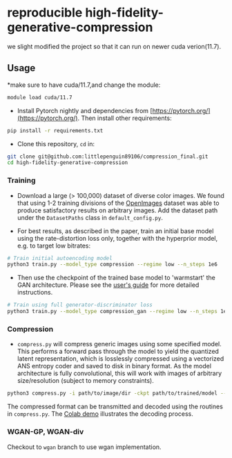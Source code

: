 # reproducible high-fidelity-generative-compression

we slight modified the project so that it can run on newer cuda verion(11.7).

## Usage
*make sure to have cuda/11.7,and change the module:
```bash
module load cuda/11.7
```
* Install Pytorch nightly and dependencies from [https://pytorch.org/](https://pytorch.org/). Then install other requirements:

```bash
pip install -r requirements.txt
```

* Clone this repository, `cd` in:

```bash
git clone git@github.com:littlepenguin89106/compression_final.git
cd high-fidelity-generative-compression
```


### Training

* Download a large (> 100,000) dataset of diverse color images. We found that using 1-2 training divisions of the [OpenImages](https://storage.googleapis.com/openimages/web/index.html) dataset was able to produce satisfactory results on arbitrary images. Add the dataset path under the `DatasetPaths` class in `default_config.py`.

* For best results, as described in the paper, train an initial base model using the rate-distortion loss only, together with the hyperprior model, e.g. to target low bitrates:

```bash
# Train initial autoencoding model
python3 train.py --model_type compression --regime low --n_steps 1e6
```

* Then use the checkpoint of the trained base model to 'warmstart' the GAN architecture. Please see the [user's guide](src/README.md) for more detailed instructions.

```bash
# Train using full generator-discriminator loss
python3 train.py --model_type compression_gan --regime low --n_steps 1e6 --warmstart -ckpt path/to/base/checkpoint
```

### Compression

* `compress.py` will compress generic images using some specified model. This performs a forward pass through the model to yield the quantized latent representation, which is losslessly compressed using a vectorized ANS entropy coder and saved to disk in binary format. As the model architecture is fully convolutional, this will work with images of arbitrary size/resolution (subject to memory constraints).

```bash
python3 compress.py -i path/to/image/dir -ckpt path/to/trained/model --reconstruct
```
The compressed format can be transmitted and decoded using the routines in `compress.py`. The [Colab demo](https://colab.research.google.com/github/Justin-Tan/high-fidelity-generative-compression/blob/master/assets/HiFIC_torch_colab_demo.ipynb) illustrates the decoding process.

### WGAN-GP, WGAN-div

Checkout to `wgan` branch to use wgan implementation.
